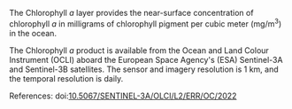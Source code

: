 The Chlorophyll *a* layer provides the near-surface concentration of chlorophyll *a* in milligrams of chlorophyll pigment per cubic meter (mg/m<sup>3</sup>) in the ocean.

The Chlorophyll *a* product is available from the Ocean and Land Colour Instrument (OCLI) aboard the European Space Agency's (ESA) Sentinel-3A and Sentinel-3B satellites. The sensor and imagery resolution is 1 km, and the temporal resolution is daily.

References: doi:[10.5067/SENTINEL-3A/OLCI/L2/ERR/OC/2022](https://doi.org/10.5067/SENTINEL-3A/OLCI/L2/ERR/OC/2022)